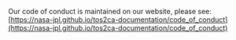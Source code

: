 Our code of conduct is maintained on our website, please see: [https://nasa-jpl.github.io/tos2ca-documentation/code_of_conduct](https://nasa-jpl.github.io/tos2ca-documentation/code_of_conduct)